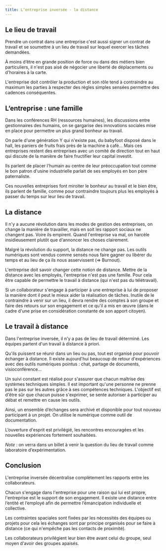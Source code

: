 ```yaml
---
title: L‘entreprise inversée - la distance
---
```


## Le lieu de travail

Prendre un contrat dans une entreprise c'est aussi signer un contrat de travail et se soumettre à un lieu de travail sur lequel exercer les tâches demandées.

À moins d‘être en grande position de force ou dans des métiers bien particuliers, il n'est pas aisé de négocier une liberté de déplacements ou d'horaires à la carte.

L'entreprise doit contrôler la production et son rôle tend à contraindre au maximum les parties à respecter des règles simples sensées permettre des cadences conséquentes.

## L‘entreprise : une famille

Dans les conférences RH (ressources humaines), les discussions entre gestionnaires des humains, on se gargarise des innovations sociales mise en place pour permettre un plus grand bonheur au travail.

On parle d‘une génération Y qui n'existe pas, du babyfoot disposé dans le hall, les paniers de fruits frais près de la machine à café…
Mais ces entreprises restent des entreprises avec un comité de direction tout en haut qui discute de la manière de faire fructifier leur capital investit.

Ils parlent de placer l'humain au centre de leur préoccupation tout comme le bon patron d'usine industrielle parlait de ses employés en bon père paternaliste.

Ces nouvelles entreprises font miroiter le bonheur au travail et le bien être, ils parlent de famille, comme pour contraindre toujours plus les employés à passer du temps sur leur lieu de travail.

## La distance

Il n'y a aucune révolution dans les modes de gestion des entreprises, on change la manière de travailler, mais en soit les rapport sociaux ne changent pas. Voire ils empirent. Quand l'entreprise va mal, on harcèle insidieusement plutôt que d‘annoncer les choses clairement.

Malgré la révolution du support, la distance ne change pas. Les outils numériques sont vendus comme sensés nous faire gagner ou libérer du temps et au lieu de ça ils nous asservissent (=> Burnout).

L'entreprise doit savoir changer cette notion de distance. Mettre de la distance avec les employés, l'entreprise n'est pas une famille. Pour cela être capable de permettre le travail à distance (qui n'est pas du télétravail).

Si un collaborateur s'engage à participer à une entreprise à lui de proposer la manière dont il peut le mieux aider la réalisation de tâches. Inutile de le contraindre à venir sur un lieu, il devra rendre des comptes à son groupe et faire des retours sur son engagement et ce qu'il a mis en œuvre (dans le cadre d'une prise en considération constante de son apport citoyen).

## Le travail à distance

Dans l'entreprise inversée, il n'y a pas de lieu de travail déterminé. Les équipes partent d'un travail à distance à priori.

Qu'ils puissent se réunir dans un lieu ou pas, tout est organisé pour pouvoir échanger à distance. Il existe aujourd'hui beaucoup de retour d'expériences avec des outils numériques pointus : chat, partage de documents, visioconférence…

Un suivi constant est réalisé pour s'assurer que chacun maîtrise des systèmes techniques simples. Il est important qu'une personne ne prenne pas le pas sur les autres grâce à ses compétences techniques. L'objectif est d'être sûr que chacun puisse s'exprimer, se sente autoriser à participer au débat et remettre en cause les outils.

Ainsi, un ensemble d‘échanges sera archivé et disponible pour tout nouveau participant à un projet. On utilise le numérique comme outil de documentation.

L‘ouverture d'esprit est privilégié, les rencontres encouragées et les nouvelles expériences fortement souhaitées.

*Note* : on verra dans un billet à venir la question du lieu de travail comme laboratoire d‘expérimentation.

## Conclusion

L'entreprise inversée décentralise complètement les rapports entre les collaborateurs.

Chacun s'engage dans l'entreprise pour une raison qui lui est propre, l'entreprise est le support de son engagement. Il existe une distance entre l‘entité et l‘employé afin de permettre l‘émancipation individuelle et collective.

Les contraintes spaciales sont fixées par les nécessités des équipes ou projets pour cela les échanges sont par principe organisés pour se faire à distance (ce qui n'empêche pas les contacts de proximité).

Les collaborateurs privilégient leur bien être avant celui du groupe, seul moyen d'avoir des groupes apaisés.




